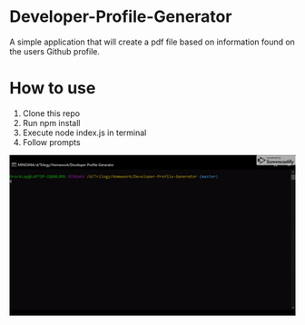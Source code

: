 # Developer-Profile-Generator

A simple application that will create a pdf file based on information found on the users Github profile.

# How to use
<ol>
  <li>Clone this repo</li>
  <li>Run npm install</li>
  <li>Execute node index.js in terminal</li>
  <li>Follow prompts</li>
</ol>

![alt text](assets/images/demo.gif)
